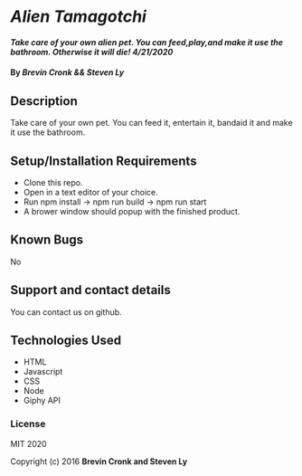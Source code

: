 # _Alien Tamagotchi_

#### _Take care of your own alien pet. You can feed,play,and make it use the bathroom. Otherwise it will die! 4/21/2020_

#### By _**Brevin Cronk && Steven Ly**_

## Description
Take care of your own pet.
You can feed it, entertain it, bandaid it and make it use the bathroom.

## Setup/Installation Requirements

* Clone this repo.
* Open in a text editor of your choice.
* Run npm install -> npm run build -> npm run start
* A brower window should popup with the finished product.



## Known Bugs
No

## Support and contact details
You can contact us on github.

## Technologies Used

* HTML
* Javascript
* CSS
* Node
* Giphy API

### License

MIT 2020

Copyright (c) 2016 **Brevin Cronk and Steven Ly**
